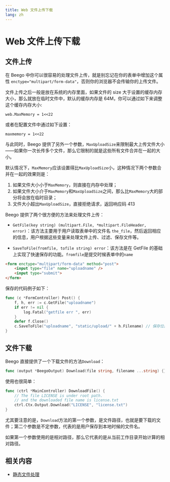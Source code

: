 ```yaml
---
title: Web 文件上传下载
lang: zh
---
```


# Web 文件上传下载
## 文件上传

在 Beego 中你可以很容易的处理文件上传，就是别忘记在你的表单中增加这个属性 `enctype="multipart/form-data"`，否则你的浏览器不会传输你的上传文件。

文件上传之后一般是放在系统的内存里面，如果文件的 size 大于设置的缓存内存大小，那么就放在临时文件中，默认的缓存内存是 64M，你可以通过如下来调整这个缓存内存大小:

```
web.MaxMemory = 1<<22
```

或者在配置文件中通过如下设置：

```
maxmemory = 1<<22
```
	
与此同时，Beego 提供了另外一个参数，`MaxUploadSize`来限制最大上传文件大小——如果你一次长传多个文件，那么它限制的就是这些所有文件合并在一起的大小。

默认情况下，`MaxMemory`应该设置得比`MaxUploadSize`小，这种情况下两个参数合并在一起的效果则是：

1. 如果文件大小小于`MaxMemory`，则直接在内存中处理；
2. 如果文件大小介于`MaxMemory`和`MaxUploadSize`之间，那么比`MaxMemory`大的部分将会放在临时目录；
3. 文件大小超出`MaxUploadSize`，直接拒绝请求，返回响应码 413

Beego 提供了两个很方便的方法来处理文件上传：

- `GetFile(key string) (multipart.File, *multipart.FileHeader, error)`：该方法主要用于用户读取表单中的文件名 `the_file`，然后返回相应的信息，用户根据这些变量来处理文件上传、过滤、保存文件等。

- `SaveToFile(fromfile, tofile string) error`：该方法是在 GetFile 的基础上实现了快速保存的功能。`fromfile`是提交时候表单中的`name`

```html
<form enctype="multipart/form-data" method="post">
	<input type="file" name="uploadname" />
	<input type="submit">
</form>
```

保存的代码例子如下：

```go
func (c *FormController) Post() {
	f, h, err := c.GetFile("uploadname")
	if err != nil {
		log.Fatal("getfile err ", err)
	}
	defer f.Close()
	c.SaveToFile("uploadname", "static/upload/" + h.Filename) // 保存位置在 static/upload, 没有文件夹要先创建
}
```

## 文件下载

Beego 直接提供了一个下载文件的方法`Download`：
```go
func (output *BeegoOutput) Download(file string, filename ...string) {}
```
使用也很简单：
```go
func (ctrl *MainController) DownloadFile() {
	// The file LICENSE is under root path.
	// and the downloaded file name is license.txt
	ctrl.Ctx.Output.Download("LICENSE", "license.txt")
}
```
尤其要注意的是，`Download`方法的第一个参数，是文件路径，也就是要下载的文件；第二个参数是不定参数，代表的是用户保存到本地时候的文件名。

如果第一个参数使用的是相对路径，那么它代表的是从当前工作目录开始计算的相对路径。

## 相关内容
- [静态文件处理](./../view/static_file.md)